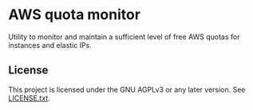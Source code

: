# AWS quota monitor

Utility to monitor and maintain a sufficient level of free AWS quotas for instances and elastic IPs.

## License

This project is licensed under the GNU AGPLv3 or any later version. See [LICENSE.txt](./LICENSE.txt).
